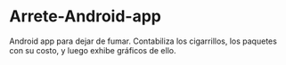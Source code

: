 # Arrete-Android-app
Android app para dejar de fumar. Contabiliza los cigarrillos, los paquetes con su costo, y luego exhibe gráficos de ello.
